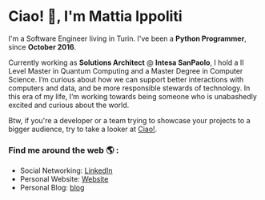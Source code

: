 # Ciao! 👋, I'm Mattia Ippoliti

I'm a Software Engineer living in Turin. I've been a **Python Programmer**, since **October 2016**.

Currently working as **Solutions Architect** @ **Intesa SanPaolo**, I hold a II Level Master in Quantum Computing and a Master Degree in Computer Science. I’m curious about how we can support better interactions with computers and data, and be more responsible stewards of technology. In this era of my life, I’m working towards being someone who is unabashedly excited and curious about the world.

Btw, if you're a developer or a team trying to showcase your projects to a bigger audience, try to take a looker at [Ciao!](https://ciaobang.com).

### Find me around the web 🌎 :
- Social Networking: [LinkedIn](https://www.linkedin.com/in/MattiaIppoliti/)
- Personal Website: [Website](https://mattiaippoliti.github.io/MattiaIppoliti/)
- Personal Blog: [blog](https://mattiaippoliti.github.io/article/)
